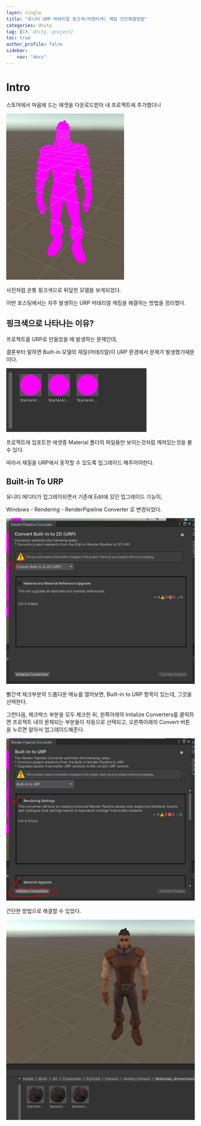 ```yaml
---
layer: single
title: "유니티 URP 머테리얼 핑크색(마젠타색) 깨짐 간단해결방법"
categories: Unity
tag: [C#, Unity, project]
toc: true
author_profile: false
sidebar: 
    nav: "docs"
---
```



# Intro

스토어에서 마음에 드는 에셋을 다운로드받아 내 프로젝트에 추가했더니 

![image](/images/2024/2024-10-07/capture_1.PNG)  

사진처럼 온통 핑크색으로 뒤덮힌 모델을 보게되었다.  




이번 포스팅에서는 자주 발생하는 URP 머테리얼 깨짐을 해결하는 방법을 정리했다.  


## 핑크색으로 나타나는 이유?

프로젝트를 URP로 만들었을 때 발생하는 문제인데,   

결론부터 말하면 Built-in 모델의 재질(머테리얼)이 URP 환경에서 문제가 발생했기때문이다.  

![image](/images/2024/2024-10-07/capture_2.PNG)  


프로젝트에 임포트한 에셋중 Material 폴더의 파일들만 보이는것처럼 깨져있는것을 볼 수 있다.  

따라서 재질을 URP에서 동작할 수 있도록 업그레이드 해주어야한다.


## Built-in To URP

유니티 에디터가 업그레이되면서 기존에 Edit에 있던 업그레이드 기능이, 

Windows - Rendering - RenderPipeline Converter 로 변경되었다.  

![image](/images/2024/2024-10-07/capture_3.PNG)  

빨간색 체크부분의 드롭다운 메뉴를 열어보면, Built-in to URP 항목이 있는데, 그것을 선택한다. 

그런다음, 체크박스 부분을 모두 체크한 뒤, 왼쪽아래의 Initalize Converters를 클릭하면 프로젝트 내의 문제되는 부분들이 자동으로 선택되고, 오른쪽아래의 Convert 버튼을 누르면 알아서 업그레이드해준다.  


![image](/images/2024/2024-10-07/capture_4.PNG)  


간단한 방법으로 해결할 수 있었다.  

![image](/images/2024/2024-10-07/capture_5.PNG)  
